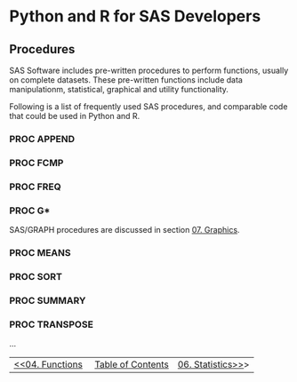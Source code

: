 # Python and R for SAS Developers

## Procedures

SAS Software includes pre-written procedures to perform functions, usually on complete datasets.  These pre-written functions include data manipulationm, statistical, graphical and utility functionality.

Following is a list of frequently used SAS procedures, and comparable code that could be used in Python and R.

### PROC APPEND

### PROC FCMP

### PROC FREQ

### PROC G*
SAS/GRAPH procedures are discussed in section [07. Graphics]([07_Graphics.md]).

### PROC MEANS

### PROC SORT

### PROC SUMMARY

### PROC TRANSPOSE

...


<table width="100%">
  <tr>
    <td width="33%" align="left"><a href="04_Functions.md">&lt;&lt;04. Functions</a></td>
    <td width="34%" align="center"><a href="00_TOC.md">Table of Contents</a></td>
    <td width="33%" align="right"><a href="06_Statistics.md">06. Statistics&gt;&gt;</a>></td>
  </tr>
</table>
